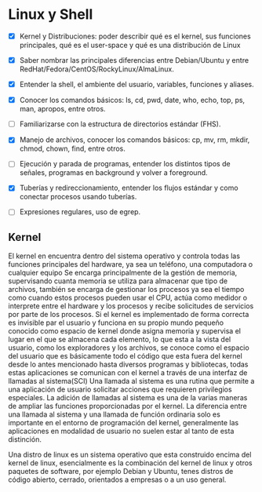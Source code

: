 # Linux y Shell

- [x] Kernel y Distribuciones: poder describir qué es el kernel, sus funciones principales, qué es el user-space y qué es una distribución de Linux
- [x] Saber nombrar las principales diferencias entre Debian/Ubuntu y entre RedHat/Fedora/CentOS/RockyLinux/AlmaLinux.
- [x] Entender la shell, el ambiente del usuario, variables, funciones y aliases.
- [x] Conocer los comandos básicos: ls, cd, pwd, date, who, echo, top, ps, man, apropos, entre otros.
- [ ] Familiarizarse con la estructura de directorios estándar (FHS).
- [x] Manejo de archivos, conocer los comandos básicos: cp, mv, rm, mkdir, chmod, chown, find, entre otros.
- [ ] Ejecución y parada de programas, entender los distintos tipos de señales, programas en background y volver a foreground.
- [x] Tuberías y redireccionamiento, entender los flujos estándar y como conectar procesos usando tuberías.
- [ ] Expresiones regulares, uso de egrep.


## Kernel

El kernel en encuentra dentro del sistema operativo y controla todas las funciones principales del hardware, ya sea un teléfono, una computadora o cualquier equipo
Se encarga principalmente de la gestión de memoria, supervisando cuanta memoria se utiliza para almacenar que tipo de archivos, también se encarga de gestionar los procesos ya sea el tiempo como cuando estos procesos pueden usar el CPU, actúa como medidor o interprete entre el hardware y los procesos y recibe solicitudes de servicios por parte de los procesos.
Si el kernel es implementado de forma correcta es invisible par el usuario y funciona en su propio mundo pequeño conocido como espacio de kernel  donde asigna memoria y supervisa el lugar en el que se almacena cada elemento, lo que esta a la vista del usuario, como los exploradores y los archivos, se conoce como el espacio del usuario que es básicamente todo el código que esta fuera del kernel desde lo antes mencionado hasta diversos programas y bibliotecas, todas estas aplicaciones se comunican con el kernel a través de una interfaz de llamadas al sistema(SCI)
Una llamada al sistema es una rutina que permite a una aplicación de usuario solicitar acciones que requieren privilegios especiales. La adición de llamadas al sistema es una de la varias maneras de ampliar las funciones proporcionadas por el kernel.
La diferencia entre una llamada al sistema y una llamada de función ordinaria solo es importante en el entorno de programación del kernel, generalmente las aplicaciones en modalidad de usuario no suelen estar al tanto de esta distinción.

Una distro de linux es un sistema operativo que esta construido encima del kernel de linux, esencialmente es la combinación del kernel de linux y otros paquetes de software, por ejemplo Debian y Ubuntu, tenes distros de código abierto, cerrado, orientados a empresas o a un uso general.
